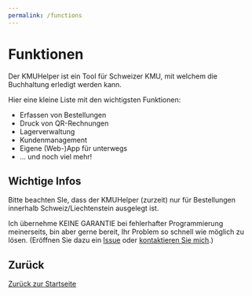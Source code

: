 ```yaml
---
permalink: /functions
---
```


# Funktionen

Der KMUHelper ist ein Tool für Schweizer KMU, mit welchem die Buchhaltung erledigt werden kann.

Hier eine kleine Liste mit den wichtigsten Funktionen:

-   Erfassen von Bestellungen
-   Druck von QR-Rechnungen
-   Lagerverwaltung
-   Kundenmanagement
-   Eigene (Web-)App für unterwegs
-   ... und noch viel mehr!

## Wichtige Infos

Bitte beachten SIe, dass der KMUHelper (zurzeit) nur für Bestellungen innerhalb Schweiz/Liechtenstein ausgelegt ist.

Ich übernehme KEINE GARANTIE bei fehlerhafter Programmierung meinerseits, bin aber gerne bereit, Ihr Problem so schnell wie möglich zu lösen. (Eröffnen Sie dazu ein [Issue](<{{ site.github.repository_url }}/issues>) oder [kontaktieren Sie mich](https://rafaelurben.github.io/diverses/rafaelurben/#kontakt).)

## Zurück

[Zurück zur Startseite](./)
